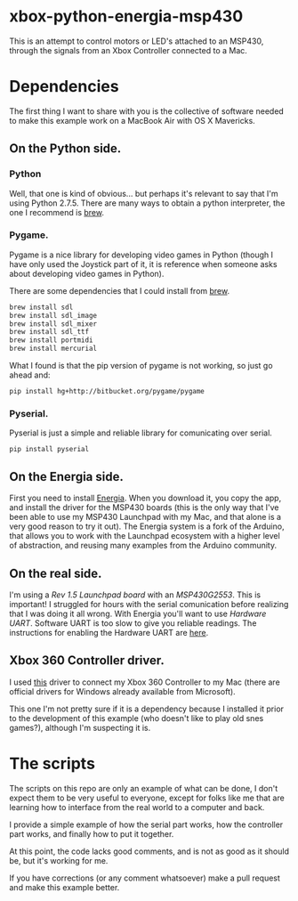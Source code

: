 xbox-python-energia-msp430
==========================

This is an attempt to control motors or LED's attached to an MSP430, through the signals from an Xbox Controller connected to a Mac.

# Dependencies

The first thing I want to share with you is the collective of software needed to make this example work on a MacBook Air with OS X Mavericks.

## On the Python side.

### Python

Well, that one is kind of obvious... but perhaps it's relevant to say that I'm using Python 2.7.5. There are many ways to obtain a python interpreter, the one I recommend is [brew](http://brew.sh).

### Pygame.

Pygame is a nice library for developing video games in Python (though I have only used the Joystick part of it, it is reference when someone asks about developing video games in Python).

There are some dependencies that I could install from [brew](http://brew.sh).

```bash
brew install sdl
brew install sdl_image
brew install sdl_mixer
brew install sdl_ttf
brew install portmidi
brew install mercurial
```

What I found is that the pip version of pygame is not working, so just go ahead and:

    pip install hg+http://bitbucket.org/pygame/pygame

### Pyserial.

Pyserial is just a simple and reliable library for comunicating over serial.

    pip install pyserial

## On the Energia side.

First you need to install [Energia](http://energia.nu). When you download it, you copy the app, and install the driver for the MSP430 boards (this is the only way that I've been able to use my MSP430 Launchpad with my Mac, and that alone is a very good reason to try it out). The Energia system is a fork of the Arduino, that allows you to work with the Launchpad ecosystem with a higher level of abstraction, and reusing many examples from the Arduino community.

## On the real side.

I'm using a *Rev 1.5 Launchpad board* with an *MSP430G2553*. This is important! I struggled for hours with the serial comunication before realizing that I was doing it all wrong. With Energia you'll want to use *Hardware UART*. Software UART is too slow to give you reliable readings. The instructions for enabling the Hardware UART are [here](http://www.energia.nu/Serial.html).

## Xbox 360 Controller driver.

I used [this](http://tattiebogle.net/index.php/ProjectRoot/Xbox360Controller/OsxDriver) driver to connect my Xbox 360 Controller to my Mac (there are official drivers for Windows already available from Microsoft).

This one I'm not pretty sure if it is a dependency because I installed it prior to the development of this example (who doesn't like to play old snes games?), although I'm suspecting it is.

# The scripts

The scripts on this repo are only an example of what can be done, I don't expect them to be very useful to everyone, except for folks like me that are learning how to interface from the real world to a computer and back.

I provide a simple example of how the serial part works, how the controller part works, and finally how to put it together.

At this point, the code lacks good comments, and is not as good as it should be, but it's working for me.

If you have corrections (or any comment whatsoever) make a pull request and make this example better.